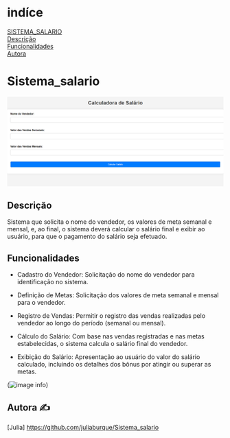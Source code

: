# indíce
[SISTEMA_SALARIO](#sistema_salario)  
[Descrição](#descrição)   
[Funcionalidades](#funcionalidades)  
[Autora](#autora)

# Sistema_salario

![image info](img/tela.img.png)

## Descrição
Sistema que solicita o nome do vendedor, os valores de meta semanal e mensal, e, ao final, o sistema deverá calcular o salário final e exibir ao usuário, para que o pagamento do salário seja efetuado.


## Funcionalidades

- Cadastro do Vendedor:
Solicitação do nome do vendedor para identificação no sistema.

- Definição de Metas:
Solicitação dos valores de meta semanal e mensal para o vendedor.

- Registro de Vendas:
Permitir o registro das vendas realizadas pelo vendedor ao longo do período (semanal ou mensal).
 
- Cálculo do Salário:
Com base nas vendas registradas e nas metas estabelecidas, o sistema calcula o salário final do vendedor.

- Exibição do Salário:
Apresentação ao usuário do valor do salário calculado, incluindo os detalhes dos bônus por atingir ou superar as metas.

(![image info](vídeo/Gravando.gif))


## Autora ✍️
[Julia] https://github.com/juliaburque/Sistema_salario

